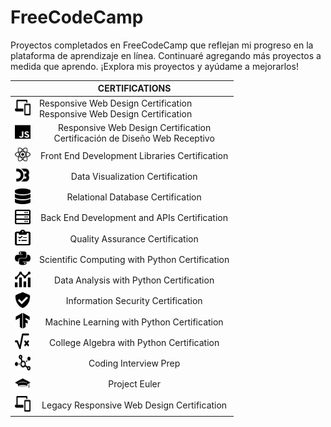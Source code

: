 # FreeCodeCamp

Proyectos completados en FreeCodeCamp que reflejan mi progreso en la plataforma de aprendizaje en línea. Continuaré agregando más proyectos a medida que aprendo. ¡Explora mis proyectos y ayúdame a mejorarlos!

| | <div align="center">CERTIFICATIONS</div> |  
|:--|:--|
| <div align="center"><img src="resources/01.svg" width="25" height="25"/></div> | <div align="letf">Responsive Web Design Certification<br>Responsive Web Design Certification</div> |
|<div align="center"><img src="resources/02.svg" width="25" height="25"/></div>|<div align="center">Responsive Web Design Certification<br>Certificación de Diseño Web Receptivo</div>|       
|<div align="center"><img src="resources/03.svg" width="25" height="25"/></div> |<div align="center">Front End Development Libraries Certification</div>|              
|<div align="center"><img src="resources/04.svg" width="25" height="25"/></div>|<div align="center">Data Visualization Certification</div>|                  |       
|<div align="center"><img src="resources/05.svg" width="25" height="25"/></div> |<div align="center">Relational Database Certification</div>|              
|<div align="center"><img src="resources/06.svg" width="25" height="25"/></div>|<div align="center">Back End Development and APIs Certification</div>|
|<div align="center"><img src="resources/07.svg" width="25" height="25"/></div>|<div align="center">Quality Assurance Certification</div>|
|<div align="center"><img src="resources/08.svg" width="25" height="25"/></div>|<div align="center">Scientific Computing with Python Certification</div>|           
|<div align="center"><img src="resources/09.svg" width="25" height="25"/></div>|<div align="center">Data Analysis with Python Certification</div>| 
|<div align="center"><img src="resources/10.svg" width="25" height="25"/></div>|<div align="center">Information Security Certification</div>|
|<div align="center"><img src="resources/11.svg" width="25" height="25"/></div>|<div align="center">Machine Learning with Python Certification</div>|    
|<div align="center"><img src="resources/12.svg" width="25" height="25"/></div>|<div align="center">College Algebra with Python Certification</div>|
|<div align="center"><img src="resources/13.svg" width="25" height="25"/></div>|<div align="center">Coding Interview Prep</div>|
|<div align="center"><img src="resources/14.svg" width="25" height="25"/></div>|<div align="center">Project Euler</div>|    
|<div align="center"><img src="resources/15.svg" width="25" height="25"/></div>|<div align="center">Legacy Responsive Web Design Certification</div>|
